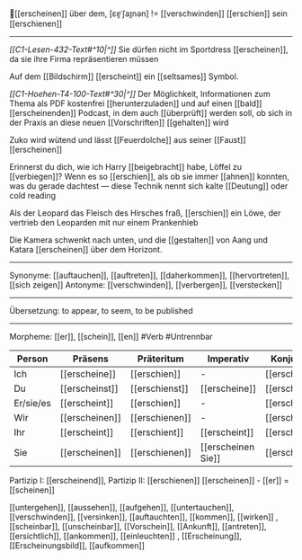 🌟[[erscheinen]] über dem, [ɛɐ̯ˈʃaɪ̯nən] != [[verschwinden]]
[[erschien]]
sein [[erschienen]]

---
*[[C1-Lesen-432-Text#^10|^]]* Sie dürfen nicht im Sportdress [[erscheinen]], da sie ihre Firma repräsentieren müssen

Auf dem [[Bildschirm]] [[erscheint]] ein [[seltsames]] Symbol.

_[[C1-Hoehen-T4-100-Text#^30|^]]_ Der Möglichkeit, Informationen zum Thema als PDF kostenfrei [[herunterzuladen]] und auf einen [[bald]] [[erscheinenden]] Podcast, in dem auch [[überprüft]] werden soll, ob sich in der Praxis an diese neuen [[Vorschriften]] [[gehalten]] wird

Zuko wird wütend und lässt [[Feuerdolche]] aus seiner [[Faust]] [[erscheinen]]

Erinnerst du dich, wie ich Harry [[beigebracht]] habe, Löffel zu [[verbiegen]]? Wenn es so [[erschien]], als ob sie immer [[ahnen]] konnten, was du gerade dachtest — diese Technik nennt sich kalte [[Deutung]] oder cold reading

Als der Leopard das Fleisch des Hirsches fraß, [[erschien]] ein Löwe, der vertrieb den Leoparden mit nur einem Prankenhieb

Die Kamera schwenkt nach unten, und die [[gestalten]] von Aang und Katara [[erscheinen]] über dem Horizont.

---

Synonyme: [[auftauchen]], [[auftreten]], [[daherkommen]], [[hervortreten]], [[sich zeigen]]
Antonyme: [[verschwinden]], [[verbergen]], [[verstecken]]

---

Übersetzung: to appear, to seem, to be published

---

Morpheme: [[er]], [[schein]], [[en]]
#Verb #Untrennbar

| Person    | Präsens        | Präteritum     | Imperativ          | Konjunktiv I    | Konjunktiv II   |
| --------- | -------------- | -------------- | ------------------ | --------------- | --------------- |
| Ich       | [[erscheine]]  | [[erschien]]   | -                  | [[erscheine]]   | [[erschiene]]   |
| Du        | [[erscheinst]] | [[erschienst]] | [[erscheine]]      | [[erscheinest]] | [[erschienest]] |
| Er/sie/es | [[erscheint]]  | [[erschien]]   | -                  | [[erscheine]]   | [[erschiene]]   |
| Wir       | [[erscheinen]] | [[erschienen]] | -                  | [[erscheinen]]  | [[erschienen]]  |
| Ihr       | [[erscheint]]  | [[erschient]]  | [[erscheint]]      | [[erscheinet]]  | [[erschienet]]  |
| Sie       | [[erscheinen]] | [[erschienen]] | [[erscheinen Sie]] | [[erscheinen]]  | [[erschienen]]  |

Partizip I: [[erscheinend]], Partizip II: [[erschienen]]
[[erscheinen]] - [[er]] = [[scheinen]]

[[untergehen]], [[aussehen]], [[aufgehen]], [[untertauchen]], [[verschwinden]], [[versinken]], [[auftauchten]], [[kommen]], [[wirken]]
, [[scheinbar]], [[unscheinbar]], [[Vorschein]], [[Ankunft]], [[antreten]], [[ersichtlich]], [[ankommen]], [[einleuchten]]
, [[Erscheinung]], [[Erscheinungsbild]], [[aufkommen]]